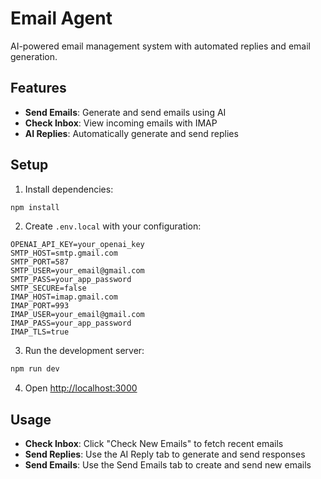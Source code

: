 # Email Agent

AI-powered email management system with automated replies and email generation.

## Features

- **Send Emails**: Generate and send emails using AI
- **Check Inbox**: View incoming emails with IMAP
- **AI Replies**: Automatically generate and send replies

## Setup

1. Install dependencies:
```bash
npm install
```

2. Create `.env.local` with your configuration:
```env
OPENAI_API_KEY=your_openai_key
SMTP_HOST=smtp.gmail.com
SMTP_PORT=587
SMTP_USER=your_email@gmail.com
SMTP_PASS=your_app_password
SMTP_SECURE=false
IMAP_HOST=imap.gmail.com
IMAP_PORT=993
IMAP_USER=your_email@gmail.com
IMAP_PASS=your_app_password
IMAP_TLS=true
```

3. Run the development server:
```bash
npm run dev
```

4. Open [http://localhost:3000](http://localhost:3000)

## Usage

- **Check Inbox**: Click "Check New Emails" to fetch recent emails
- **Send Replies**: Use the AI Reply tab to generate and send responses
- **Send Emails**: Use the Send Emails tab to create and send new emails
